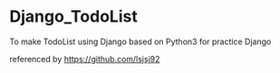 # Django_TodoList
To make TodoList using Django based on Python3 for practice Django

referenced by https://github.com/lsjsj92
